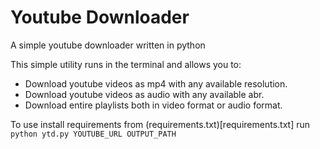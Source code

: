 # Youtube Downloader
 A simple youtube downloader written in python

This simple utility runs in the terminal and allows you to:
- Download youtube videos as mp4 with any available resolution.
- Download youtube videos as audio with any available abr.
- Download entire playlists both in video format or audio format.

To use install requirements from (requirements.txt)[requirements.txt]
run `python ytd.py YOUTUBE_URL OUTPUT_PATH`

